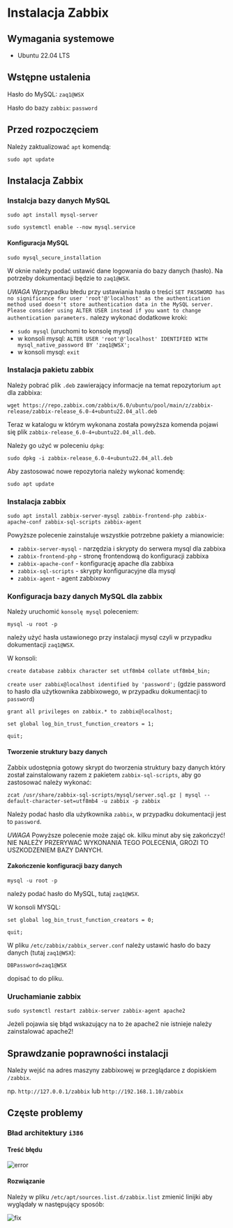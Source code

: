 # Instalacja Zabbix

## Wymagania systemowe

 - Ubuntu 22.04 LTS

## Wstępne ustalenia

Hasło do MySQL: `zaq1@WSX`

Hasło do bazy `zabbix`: `password`

## Przed rozpoczęciem

Należy zaktualizować `apt` komendą:

`sudo apt update`

## Instalacja Zabbix

### Instalcja bazy danych MySQL

`sudo apt install mysql-server`

`sudo systemctl enable --now mysql.service`

#### Konfiguracja MySQL

`sudo mysql_secure_installation`

W oknie należy podać ustawić dane logowania do bazy danych (hasło). Na potrzeby dokumentacji będzie to `zaq1@WSX`.

*UWAGA* Wprzypadku błedu przy ustawiania hasła o treści `SET PASSWORD has no significance for user 'root'@'localhost' as the authentication method used doesn't store authentication data in the MySQL server. Please consider using ALTER USER instead if you want to change authentication parameters.` nalezy wykonać dodatkowe kroki:

 - `sudo mysql` (uruchomi to konsolę mysql)
 - w konsoli mysql: `ALTER USER 'root'@'localhost' IDENTIFIED WITH mysql_native_password BY 'zaq1@WSX';`
 - w konsoli mysql: `exit`

### Instalacja pakietu zabbix

Należy pobrać plik `.deb` zawierający informacje na temat repozytorium `apt` dla zabbixa:

`wget https://repo.zabbix.com/zabbix/6.0/ubuntu/pool/main/z/zabbix-release/zabbix-release_6.0-4+ubuntu22.04_all.deb`

Teraz w katalogu w którym wykonana została powyższa komenda pojawi się plik `zabbix-release_6.0-4+ubuntu22.04_all.deb`.

Należy go użyć w poleceniu `dpkg`:

`sudo dpkg -i zabbix-release_6.0-4+ubuntu22.04_all.deb`

Aby zastosować nowe repozytoria należy wykonać komendę:

`sudo apt update`

### Instalacja zabbix

`sudo apt install zabbix-server-mysql zabbix-frontend-php zabbix-apache-conf zabbix-sql-scripts zabbix-agent`

Powyższe polecenie zainstaluje wszystkie potrzebne pakiety a mianowicie:

 - `zabbix-server-mysql` - narzędzia i skrypty do serwera mysql dla zabbixa
 - `zabbix-frontend-php` - stronę frontendową do konfiguracji zabbixa
 - `zabbix-apache-conf` - konfigurację apache dla zabbixa
 - `zabbix-sql-scripts` - skrypty konfiguracyjne dla mysql
 - `zabbix-agent` - agent zabbixowy

### Konfiguracja bazy danych MySQL dla zabbix

Należy uruchomić `konsolę mysql` poleceniem:

`mysql -u root -p`

należy użyć hasła ustawionego przy instalacji mysql czyli w przypadku dokumentacji `zaq1@WSX`.

W konsoli:

`create database zabbix character set utf8mb4 collate utf8mb4_bin;`

`create user zabbix@localhost identified by 'password';` (gdzie password to hasło dla użytkownika zabbixowego, w przypadku dokumentacji to `password`)

`grant all privileges on zabbix.* to zabbix@localhost;`

`set global log_bin_trust_function_creators = 1;`

`quit;`

#### Tworzenie struktury bazy danych

Zabbix udostępnia gotowy skrypt do tworzenia struktury bazy danych który został zainstalowany razem z pakietem `zabbix-sql-scripts`, aby go zastosować należy wykonać:

`zcat /usr/share/zabbix-sql-scripts/mysql/server.sql.gz | mysql --default-character-set=utf8mb4 -u zabbix -p zabbix`


Należy podać hasło dla użytkownika `zabbix`, w przypadku dokumentacji jest to `password`.

*UWAGA* Powyższe polecenie może zająć ok. kilku minut aby się zakończyć! NIE NALEŻY PRZERYWAĆ WYKONANIA TEGO POLECENIA, GROZI TO USZKODZENIEM BAZY DANYCH.

#### Zakończenie konfiguracji bazy danych

`mysql -u root -p`

należy podać hasło do MySQL, tutaj `zaq1@WSX`.

W konsoli MYSQL:

`set global log_bin_trust_function_creators = 0;`

`quit;`

W pliku `/etc/zabbix/zabbix_server.conf` należy ustawić hasło do bazy danych (tutaj `zaq1@WSX`):

`DBPassword=zaq1@WSX`

dopisać to do pliku.

### Uruchamianie zabbix

`sudo systemctl restart zabbix-server zabbix-agent apache2`

Jeżeli pojawia się błąd wskazujący na to że apache2 nie istnieje należy zainstalować apache2!

## Sprawdzanie poprawności instalacji

Należy wejść na adres maszyny zabbixowej w przeglądarce z dopiskiem `/zabbix`.

np. `http://127.0.0.1/zabbix` lub `http://192.168.1.10/zabbix`

## Częste problemy

### Bład architektury `i386`

#### Treść błędu

![error](https://user-images.githubusercontent.com/76630571/234982000-402154cc-8093-4c5b-a0ec-2a2d1b9c01c8.png)

#### Rozwiązanie

Należy w pliku `/etc/apt/sources.list.d/zabbix.list` zmienić linijki aby wyglądały w następujący sposób:

![fix](https://user-images.githubusercontent.com/76630571/234983093-fce6858b-f687-49c7-8a9c-e2c5dd1a1716.png)
